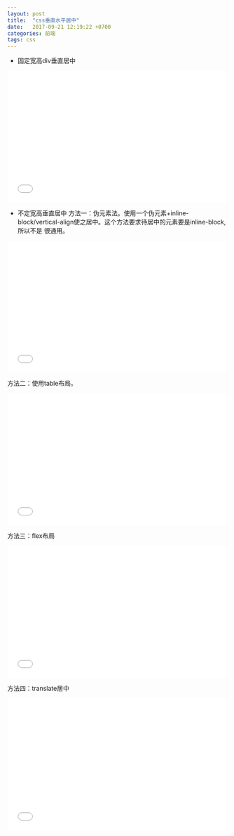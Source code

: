```yaml
---
layout: post
title:  "css垂直水平居中"
date:   2017-09-21 12:19:22 +0700
categories: 前端
tags: css
---
```


* 固定宽高div垂直居中

<iframe width="100%" height="300" src="//jsfiddle.net/ycfzca16/2/embedded/js,html,css,result/dark/" allowfullscreen="allowfullscreen" frameborder="0"></iframe>

* 不定宽高垂直居中
方法一：伪元素法。使用一个伪元素+inline-block/vertical-align使之居中。这个方法要求待居中的元素要是inline-block,所以不是
很通用。

<iframe width="100%" height="300" src="//jsfiddle.net/ycfzca16/3/embedded/js,html,css,result/dark/" allowfullscreen="allowfullscreen" frameborder="0"></iframe>

方法二：使用table布局。

<iframe width="100%" height="300" src="//jsfiddle.net/ycfzca16/4/embedded/js,html,css,result/dark/" allowfullscreen="allowfullscreen" frameborder="0"></iframe>

方法三：flex布局

<iframe width="100%" height="300" src="//jsfiddle.net/ycfzca16/5/embedded/js,html,css,result/dark/" allowfullscreen="allowfullscreen" frameborder="0"></iframe>

方法四：translate居中

<iframe width="100%" height="300" src="//jsfiddle.net/ycfzca16/6/embedded/js,html,css,result/dark/" allowfullscreen="allowfullscreen" frameborder="0"></iframe>